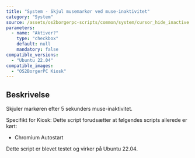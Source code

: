 ```yaml
---
title: "System - Skjul musemarkør ved muse-inaktivitet"
category: "System"
source: /assets/os2borgerpc-scripts/common/system/cursor_hide_inactive.sh
parameters:
  - name: "Aktiver?"
    type: "checkbox"
    default: null
    mandatory: false
compatible_versions: 
  - "Ubuntu 22.04"
compatible_images:
  - "OS2BorgerPC Kiosk"
---
```


## Beskrivelse
Skjuler markøren efter 5 sekunders muse-inaktivitet.

Specifikt for Kiosk:
  Dette script forudsætter at følgendes scripts allerede er kørt:
  - Chromium Autostart

Dette script er blevet testet og virker på Ubuntu 22.04.